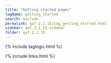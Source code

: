 ```yaml
---
title: "Getting started pages"
tagName: getting_started
search: exclude
permalink: qaf-2.1.15/tag_getting_started.html
sidebar: qaf_2_1_15-sidebar
folder: qaf-2.1.15
---
```

{% include taglogic.html %}

{% include links.html %}
